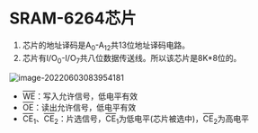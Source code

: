 # SRAM-6264芯片

1. 芯片的地址译码是A<sub>0</sub>-A<sub>12</sub>共13位地址译码电路。
2. 芯片有I/O<sub>0</sub>-I/O<sub>7</sub>共八位数据传送线。所以该芯片是8K*8位的。

![image-20220603083954181](D:/Data/typora/photo/image-20220603083954181.png)

- <SPAN style="TEXT-DECORATION: overline">WE</SPAN>：写入允许信号，低电平有效
- <SPAN style="TEXT-DECORATION: overline">OE</SPAN>：读出允许信号，低电平有效
- <SPAN style="TEXT-DECORATION: overline">CE</SPAN><sub>1</sub>、<SPAN style="TEXT-DECORATION: overline">CE</SPAN><sub>2</sub>：片选信号，<SPAN style="TEXT-DECORATION: overline">CE</SPAN><sub>1</sub>为低电平(芯片被选中)，<SPAN style="TEXT-DECORATION: overline">CE</SPAN><sub>2</sub>为高电平